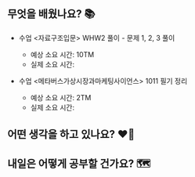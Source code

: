 ## 무엇을 배웠나요? 📚
- 수업 <자료구조입문> WHW2 풀이 - 문제 1, 2, 3 풀이
    - 예상 소요 시간: 10TM
    - 실제 소요 시간: 

- 수업 <메타버스가상시장과마케팅사이언스> 1011 필기 정리
    - 예상 소요 시간: 2TM
    - 실제 소요 시간:

## 어떤 생각을 하고 있나요? ❤️‍🔥

## 내일은 어떻게 공부할 건가요? 🗺